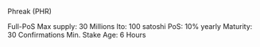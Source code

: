 Phreak (PHR)

Full-PoS
Max supply: 30 Millions
Ito: 100 satoshi 
PoS: 10% yearly
Maturity: 30 Confirmations
Min. Stake Age: 6 Hours
